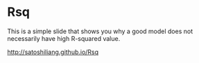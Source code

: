 Rsq
===

This is a simple slide that shows you why a good model does not necessarily have high R-squared value.

http://satoshiliang.github.io/Rsq
